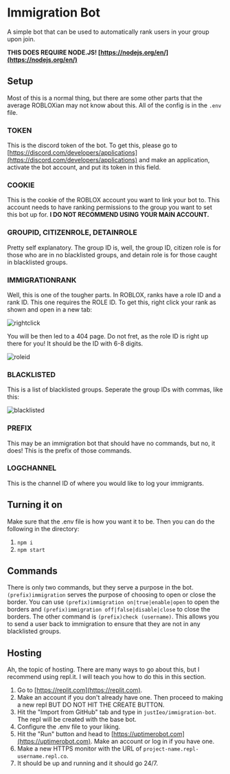 # Immigration Bot
A simple bot that can be used to automatically rank users in your group upon join.

**THIS DOES REQUIRE NODE.JS! [https://nodejs.org/en/](https://nodejs.org/en/)**

## Setup

Most of this is a normal thing, but there are some other parts that the average ROBLOXian may not know about this.
All of the config is in the `.env` file.

### TOKEN
This is the discord token of the bot. To get this, please go to [https://discord.com/developers/applications](https://discord.com/developers/applications) and make an application, activate the bot account, and put its token in this field.

### COOKIE
This is the cookie of the ROBLOX account you want to link your bot to. This account needs to have ranking permissions to the group you want to set this bot up for. **I DO NOT RECOMMEND USING YOUR MAIN ACCOUNT.**

### GROUPID, CITIZENROLE, DETAINROLE
Pretty self explanatory. The group ID is, well, the group ID, citizen role is for those who are in no blacklisted groups, and detain role is for those caught in blacklisted groups.

### IMMIGRATIONRANK
Well, this is one of the tougher parts. In ROBLOX, ranks have a role ID and a rank ID. This one requires the ROLE ID. To get this, right click your rank as shown and open in a new tab:

![rightclick](readmeassets/rightclick.png)

You will be then led to a 404 page. Do not fret, as the role ID is right up there for you! It should be the ID with 6-8 digits.

![roleid](readmeassets/roleid.png)

### BLACKLISTED
This is a list of blacklisted groups. Seperate the group IDs with commas, like this:

![blacklisted](readmeassets/blacklisted.png)

### PREFIX
This may be an immigration bot that should have no commands, but no, it does! This is the prefix of those commands.

### LOGCHANNEL
This is the channel ID of where you would like to log your immigrants.

## Turning it on
Make sure that the .env file is how you want it to be. Then you can do the following in the directory:
  1. `npm i`
  2. `npm start`

## Commands
There is only two commands, but they serve a purpose in the bot. `(prefix)immigration` serves the purpose of choosing to open or close the border. You can use `(prefix)immigration on|true|enable|open` to open the borders and `(prefix)immigration off|false|disable|close` to close the borders.
The other command is `(prefix)check (username)`. This allows you to send a user back to immigration to ensure that they are not in any blacklisted groups.

## Hosting
Ah, the topic of hosting. There are many ways to go about this, but I recommend using repl.it. I will teach you how to do this in this section.
  1. Go to [https://replit.com](https://replit.com).
  2. Make an account if you don't already have one. Then proceed to making a new repl BUT DO NOT HIT THE CREATE BUTTON.
  3. Hit the "Import from GitHub" tab and type in `justIeo/immigration-bot`. The repl will be created with the base bot.
  4. Configure the .env file to your liking.
  5. Hit the "Run" button and head to [https://uptimerobot.com](https://uptimerobot.com). Make an account or log in if you have one.
  6. Make a new HTTPS monitor with the URL of `project-name.repl-username.repl.co`.
  7. It should be up and running and it should go 24/7.
